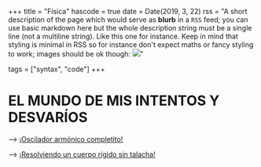 +++
title = "Física"
hascode = true
date = Date(2019, 3, 22)
rss = "A short description of the page which would serve as **blurb** in a `RSS` feed; you can use basic markdown here but the whole description string must be a single line (not a multiline string). Like this one for instance. Keep in mind that styling is minimal in RSS so for instance don't expect maths or fancy styling to work; images should be ok though: ![](https://upload.wikimedia.org/wikipedia/en/3/32/Rick_and_Morty_opening_credits.jpeg)"

tags = ["syntax", "code"]
+++


# EL MUNDO DE MIS INTENTOS Y DESVARÍOS

--> [¡Oscilador armónico completito!](/Ejercicios/oscilador/)

--> [¡Resolviendo un cuerpo rígido sin talacha!](/Ejercicios/duda/)



